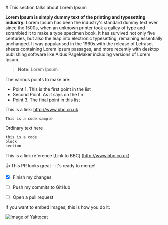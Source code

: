 ﻿﻿# This section talks about Lorem Ipsum**Lorem Ipsum is simply dummy text of the printing and typesetting industry.**Lorem Ipsum has been the industry's standard dummy text ever since the 1500s, when an unknown printer took a galley of type and scrambled it to make a type specimen book. It has survived not only five centuries, but also the leap into electronic typesetting, remaining essentially unchanged. It was popularised in the 1960s with the release of Letraset sheets containing Lorem Ipsum passages, and more recently with desktop publishing software like Aldus PageMaker including versions of Lorem Ipsum.> **Note:** Lorem IpsumThe various points to make are:- Point 1. This is the first point in the list- Second Point. As it says on the tin- Point 3. The final point in this listThis is a link: http://www.bbc.co.uk`This is a code sample`Ordinary text here```this is a codeblocksection```This is a link reference [Link to BBC] (http://www.bbc.co.uk):+1: This PR looks great - it's ready to merge!- [x] Finish my changes- [ ] Push my commits to GitHub- [ ] Open a pull requestIf you want to embed images, this is how you do it:![Image of Yaktocat](https://octodex.github.com/images/yaktocat.png)